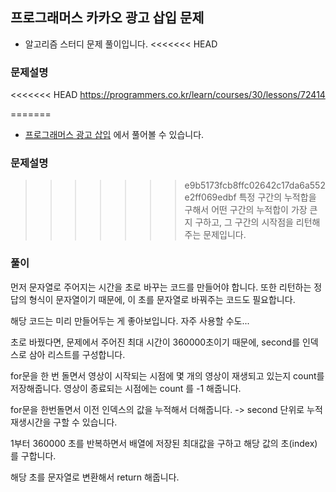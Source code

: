 ## 프로그래머스 카카오 광고 삽입 문제

- 알고리즘 스터디 문제 풀이입니다.
<<<<<<< HEAD

### 문제설명

<<<<<<< HEAD
https://programmers.co.kr/learn/courses/30/lessons/72414

=======
- [프로그래머스 광고 삽입](https://programmers.co.kr/learn/courses/30/lessons/72414) 에서 풀어볼 수 있습니다.

### 문제설명

>>>>>>> e9b5173fcb8ffc02642c17da6a552e2ff069edbf
특정 구간의 누적합을 구해서 어떤 구간의 누적합이 가장 큰지 구하고, 그 구간의 시작점을 리턴해주는 문제입니다.

### 풀이

먼저 문자열로 주어지는 시간을 초로 바꾸는 코드를 만들어야 합니다.
또한 리턴하는 정답의 형식이 문자열이기 때문에, 이 초를 문자열로 바꿔주는 코드도 필요합니다.

해당 코드는 미리 만들어두는 게 좋아보입니다. 자주 사용할 수도...

초로 바꿨다면, 문제에서 주어진 최대 시간이 360000초이기 때문에, second를 인덱스로 삼아 리스트를 구성합니다.

for문을 한 번 돌면서 영상이 시작되는 시점에 몇 개의 영상이 재생되고 있는지 count를 저장해줍니다.
영상이 종료되는 시점에는 count 를 -1 해줍니다.

for문을 한번돌면서 이전 인덱스의 값을 누적해서 더해줍니다. -> second 단위로 누적 재생시간을 구할 수 있습니다.

1부터 360000 초를 반복하면서 배열에 저장된 최대값을 구하고 해당 값의 초(index)를 구합니다.

해당 초를 문자열로 변환해서 return 해줍니다.
